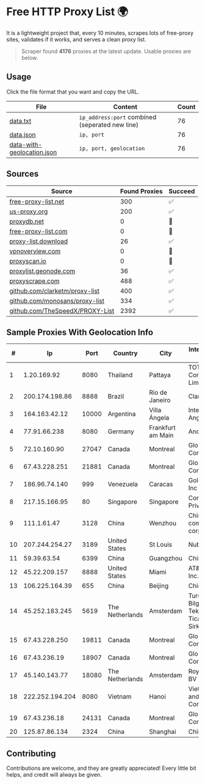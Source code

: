 
# Free HTTP Proxy List 🌍

It is a lightweight project that, every 10 minutes, scrapes lots of free-proxy sites, validates if it works, and serves a clean proxy list.


> Scraper found **4176** proxies at the latest update. Usable proxies are below.

## Usage

Click the file format that you want and copy the URL.


|File|Content|Count|
|----|-------|-----|
|[data.txt](https://raw.githubusercontent.com/themiralay/Proxy-List-World/master/data.txt)|`ip_address:port` combined (seperated new line)|76|
|[data.json](https://raw.githubusercontent.com/themiralay/Proxy-List-World/master/data.json)|`ip, port`|76|
|[data-with-geolocation.json](https://raw.githubusercontent.com/themiralay/Proxy-List-World/master/data-with-geolocation.json)|`ip, port, geolocation`|76|

## Sources

|Source|Found Proxies|Succeed|
|------|-------------|-------|
|[free-proxy-list.net](https://free-proxy-list.net)|300|✅|
|[us-proxy.org](https://www.us-proxy.org)|200|✅|
|[proxydb.net](http://proxydb.net)|0|🚫|
|[free-proxy-list.com](https://free-proxy-list.com/?page=&port=&type%5B%5D=http&type%5B%5D=https&up_time=0&search=Search)|0|🚫|
|[proxy-list.download](https://www.proxy-list.download/HTTP)|26|✅|
|[vpnoverview.com](https://vpnoverview.com/privacy/anonymous-browsing/free-proxy-servers)|0|🚫|
|[proxyscan.io](https://www.proxyscan.io)|0|🚫|
|[proxylist.geonode.com](https://proxylist.geonode.com/api/proxy-list?limit=300&page=1&sort_by=lastChecked&sort_type=desc&protocols=http,https)|36|✅|
|[proxyscrape.com](https://api.proxyscrape.com/v2/?request=displayproxies&protocol=http&timeout=10000&country=all&ssl=all&anonymity=all)|488|✅|
|[github.com/clarketm/proxy-list](https://raw.githubusercontent.com/clarketm/proxy-list/master/proxy-list-raw.txt)|400|✅|
|[github.com/monosans/proxy-list](https://raw.githubusercontent.com/monosans/proxy-list/main/proxies/http.txt)|334|✅|
|[github.com/TheSpeedX/PROXY-List](https://raw.githubusercontent.com/TheSpeedX/PROXY-List/master/http.txt)|2392|✅|


## Sample Proxies With Geolocation Info

|#|Ip|Port|Country|City|Internet Service Provider|
|-|--|----|-------|----|-------------------------|
|1|1.20.169.92|8080|Thailand|Pattaya|TOT Public Company Limited|
|2|200.174.198.86|8888|Brazil|Rio de Janeiro|Claro S.A|
|3|164.163.42.12|10000|Argentina|Villa Ángela|Interret Villa Angela SRL|
|4|77.91.66.238|8080|Germany|Frankfurt am Main|Andrii Hrosh|
|5|72.10.160.90|27047|Canada|Montreal|GloboTech Communications|
|6|67.43.228.251|21881|Canada|Montreal|GloboTech Communications|
|7|186.96.74.140|999|Venezuela|Caracas|Gold Data USA Inc|
|8|217.15.166.95|80|Singapore|Singapore|Contabo Asia Private Limited|
|9|111.1.61.47|3128|China|Wenzhou|China Mobile communications corporation|
|10|207.244.254.27|3189|United States|St Louis|Nubes, LLC|
|11|59.39.63.54|6399|China|Guangzhou|Chinanet|
|12|45.22.209.157|8888|United States|Miami|AT&T Services, Inc.|
|13|106.225.164.39|655|China|Beijing|China Telecom|
|14|45.252.183.245|5619|The Netherlands|Amsterdam|Turunc Smart Bilgisayar Teknoloji Ve Dis Ticaret Limited Sirketi|
|15|67.43.228.250|19811|Canada|Montreal|GloboTech Communications|
|16|67.43.236.19|18907|Canada|Montreal|GloboTech Communications|
|17|45.140.143.77|18080|The Netherlands|Amsterdam|RoyaleHosting BV|
|18|222.252.194.204|8080|Vietnam|Hanoi|VietNam Post and Telecom Corporation|
|19|67.43.236.18|24131|Canada|Montreal|GloboTech Communications|
|20|125.87.86.134|2324|China|Shanghai|China Telecom|



## Contributing

Contributions are welcome, and they are greatly appreciated! Every
little bit helps, and credit will always be given.

